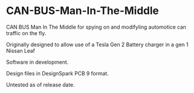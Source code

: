 # CAN-BUS-Man-In-The-Middle
CAN BUS Man In The Middle for spying on and modifyling automotice can traffic on the fly.

Originally designed to allow use of a Tesla Gen 2 Battery charger in a gen 1 Nissan Leaf

Software in development.

Design files in DesignSpark PCB 9 format.

Untested as of release date.


